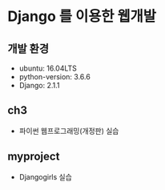 # Django 를 이용한 웹개발 

## 개발 환경 
* ubuntu: 16.04LTS
* python-version: 3.6.6
* Django: 2.1.1 

## ch3
* 파이썬 웹프로그래밍(개정판) 실습  


## myproject  
* Djangogirls 실습 